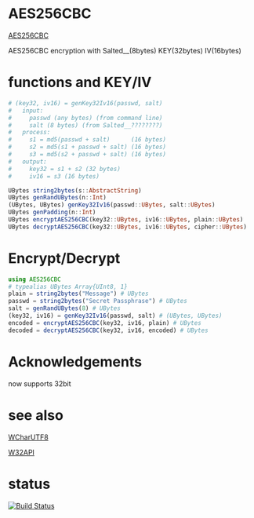 AES256CBC
=========

[AES256CBC](https://github.com/HatsuneMiku/AES256CBC.jl)

AES256CBC encryption with Salted__(8bytes) KEY(32bytes) IV(16bytes)

# functions and KEY/IV

```julia
# (key32, iv16) = genKey32Iv16(passwd, salt)
#   input:
#     passwd (any bytes) (from command line)
#     salt (8 bytes) (from Salted__????????)
#   process:
#     s1 = md5(passwd + salt)      (16 bytes)
#     s2 = md5(s1 + passwd + salt) (16 bytes)
#     s3 = md5(s2 + passwd + salt) (16 bytes)
#   output:
#     key32 = s1 + s2 (32 bytes)
#     iv16 = s3 (16 bytes)

UBytes string2bytes(s::AbstractString)
UBytes genRandUBytes(n::Int)
(UBytes, UBytes) genKey32Iv16(passwd::UBytes, salt::UBytes)
UBytes genPadding(n::Int)
UBytes encryptAES256CBC(key32::UBytes, iv16::UBytes, plain::UBytes)
UBytes decryptAES256CBC(key32::UBytes, iv16::UBytes, cipher::UBytes)
```


# Encrypt/Decrypt

```julia
using AES256CBC
# typealias UBytes Array{UInt8, 1}
plain = string2bytes("Message") # UBytes
passwd = string2bytes("Secret Passphrase") # UBytes
salt = genRandUBytes(8) # UBytes
(key32, iv16) = genKey32Iv16(passwd, salt) # (UBytes, UBytes)
encoded = encryptAES256CBC(key32, iv16, plain) # UBytes
decoded = decryptAES256CBC(key32, iv16, encoded) # UBytes
```


# Acknowledgements

now supports 32bit


# see also

[WCharUTF8](https://github.com/HatsuneMiku/WCharUTF8.jl)

[W32API](https://github.com/HatsuneMiku/W32API.jl)

# status

[![Build Status](https://travis-ci.org/HatsuneMiku/AES256CBC.jl.svg?branch=master)](https://travis-ci.org/HatsuneMiku/AES256CBC.jl)
